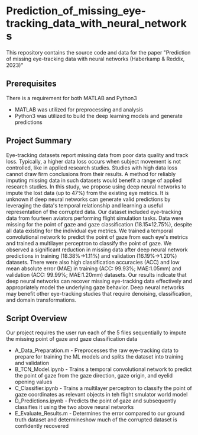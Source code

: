 # Prediction_of_missing_eye-tracking_data_with_neural_networks
This repository contains the source code and data for the paper "Prediction of missing eye-tracking data with neural networks (Haberkamp & Reddix, 2023)"  

## Prerequisites
There is a requirement for both MATLAB and Python3    
* MATLAB was utilized for preprocessing and analysis
* Python3 was utilized to build the deep learning models and generate predictions

## Project Summary  
Eye-tracking datasets report missing data from poor data quality and track loss. 
Typically, a higher data loss occurs when subject movement is not controlled, like in applied research studies. 
Studies with high data loss cannot draw firm conclusions from their results. 
A method for reliably imputing missing data in such datasets would benefit a range of applied research studies. 
In this study, we propose using deep neural networks to impute the lost data (up to 47%) from the existing eye metrics. 
It is unknown if deep neural networks can generate valid predictions by leveraging the data's temporal relationship
and learning a useful representation of the corrupted data. 
Our dataset included eye-tracking data from fourteen aviators performing flight simulation tasks. 
Data were missing for the point of gaze and gaze classification (18.15±12.75%), despite all data existing for the individual eye metrics. 
We trained a temporal convolutional network to predict the point of gaze from each eye's metrics and trained a multilayer perceptron to classify the point of gaze.
We observed a significant reduction in missing data after deep neural network predictions in training (18.38%→1.11%) and validation (16.19%→1.20%) datasets. 
There were also high classification accuracies (ACC) and low mean absolute error (MAE) in training (ACC: 99.93%; MAE:1.05mm) and validation (ACC: 99.99%; MAE:1.20mm) datasets.
Our results indicate that deep neural networks can recover missing eye-tracking data effectively and appropriately model the underlying gaze behavior. 
Deep neural networks may benefit other eye-tracking studies that require denoising, classification, and domain transformations.

## Script Overview
Our project requires the user run each of the 5 files sequentially to impute the missing point of gaze and gaze classification data  
* A_Data_Preparation.m - Preprocesses the raw eye-tracking data to prepare for training the ML models and splits the dataset into training and validation  
* B_TCN_Model.ipynb - Trains a temporal convolutional network to predict the point of gaze from the gaze direction, gaze origin, and eyelid opening values
* C_Classifier.ipynb - Trains a multilayer perceptron to classify the point of gaze coordinates as relevant objects in teh flight smulator world model  
* D_Predictions.ipynb  - Predicts the point of gaze and subsequently classifies it using the two above neural networks
* E_Evaluate_Results.m - Determines the error compared to our ground truth dataset and determineshow much of the corrupted dataset is confidently recovered


